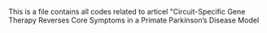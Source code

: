 This is a file contains all codes related to articel "Circuit-Specific Gene Therapy Reverses Core Symptoms in a Primate Parkinson’s Disease Model
